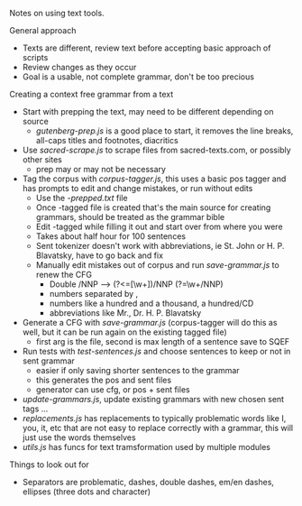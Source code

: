 Notes on using text tools.

General approach
- Texts are different, review text before accepting basic approach of scripts
- Review changes as they occur
- Goal is a usable, not complete grammar, don't be too precious

Creating a context free grammar from a text
- Start with prepping the text, may need to be different depending on source
	- *gutenberg-prep.js* is a good place to start, it removes the line breaks, all-caps titles and footnotes, diacritics
- Use *sacred-scrape.js* to scrape files from sacred-texts.com, or possibly other sites
	- prep may or may not be necessary
- Tag the corpus with *corpus-tagger.js*, this uses a basic pos tagger and has prompts to edit and change mistakes, or run without edits
	- Use the *-prepped.txt* file
	- Once -tagged file is created that's the main source for creating grammars, should be treated as the grammar bible
	- Edit -tagged while filling it out and start over from where you were
	- Takes about half hour for 100 sentences
	- Sent tokenizer doesn't work with abbreviations, ie St. John or H. P. Blavatsky, have to go back and fix
	- Manually edit mistakes out of corpus and run *save-grammar.js* to renew the CFG
		- Double /NNP --> (?<=[\w+])\/NNP (?=\w+\/NNP)
		- numbers separated by ,
		- numbers like a hundred and a thousand, a hundred/CD
		- abbreviations like Mr., Dr. H. P. Blavatsky
- Generate a CFG with *save-grammar.js* (corpus-tagger will do this as well, but it can be run again on the existing tagged file)
	- first arg is the file, second is max length of a sentence save to SQEF
- Run tests with *test-sentences.js* and choose sentences to keep or not in sent grammar
	- easier if only saving shorter sentences to the grammar
	- this generates the pos and sent files
	- generator can use cfg, or pos + sent files
- *update-grammars.js*, update existing grammars with new chosen sent tags ...
- *replacements.js* has replacements to typically problematic words like I, you, it, etc that are not easy to replace correctly with a grammar, this will just use the words themselves
- *utils.js* has funcs for text tramsformation used by multiple modules

Things to look out for
- Separators are problematic, dashes, double dashes, em/en dashes, ellipses (three dots and character)